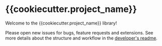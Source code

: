# {{cookiecutter.project_name}}

Welcome to the {{cookiecutter.project_name}} library!

Please open new issues for bugs, feature requests and extensions. See more details about the structure and
workflow in the [developer's readme](README-dev.md).

